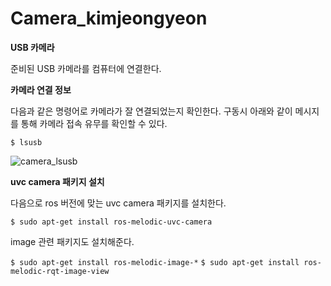 # Camera_kimjeongyeon

**USB 카메라**

준비된 USB 카메라를 컴퓨터에 연결한다.


**카메라 연결 정보**

다음과 같은 명령어로 카메라가 잘 연결되었는지 확인한다. 구동시 아래와 같이 메시지를 통해 카메라 접속 유무를 확인할 수 있다.

```$ lsusb```

![camera_lsusb](https://user-images.githubusercontent.com/84000076/121798411-1fa91200-cc61-11eb-9542-7a0f4ed1c72c.png)

**uvc camera 패키지 설치**

다음으로 ros 버전에 맞는 uvc camera 패키지를 설치한다.

```$ sudo apt-get install ros-melodic-uvc-camera```

image 관련 패키지도 설치해준다.

```$ sudo apt-get install ros-melodic-image-*```
```$ sudo apt-get install ros-melodic-rqt-image-view```
